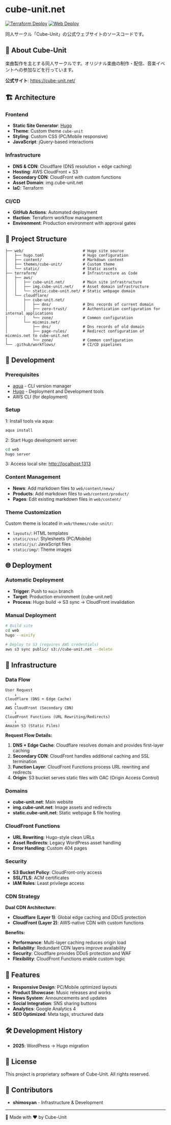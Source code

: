 # cube-unit.net

[![Terraform Deploy](https://github.com/shimosyan/cube-unit.net/actions/workflows/terraform-deploy.yaml/badge.svg?branch=main)](https://github.com/shimosyan/cube-unit.net/actions/workflows/terraform-deploy.yaml)
[![Web Deploy](https://github.com/shimosyan/cube-unit.net/actions/workflows/web-deploy-production.yaml/badge.svg?branch=main)](https://github.com/shimosyan/cube-unit.net/actions/workflows/web-deploy-production.yaml)

同人サークル「Cube-Unit」の公式ウェブサイトのソースコードです。

## 🎵 About Cube-Unit

楽曲製作を主とする同人サークルです。オリジナル楽曲の制作・配信、音楽イベントへの参加などを行っています。

**公式サイト**: <https://cube-unit.net/>

## 🏗️ Architecture

### Frontend

- **Static Site Generator**: [Hugo](https://gohugo.io/)
- **Theme**: Custom theme `cube-unit`
- **Styling**: Custom CSS (PC/Mobile responsive)
- **JavaScript**: jQuery-based interactions

### Infrastructure

- **DNS & CDN**: Cloudflare (DNS resolution + edge caching)
- **Hosting**: AWS CloudFront + S3
- **Secondary CDN**: CloudFront with custom functions
- **Asset Domain**: img.cube-unit.net
- **IaC**: Terraform

### CI/CD

- **GitHub Actions**: Automated deployment
- **tfaction**: Terraform workflow management
- **Environment**: Production environment with approval gates

## 📁 Project Structure

```plaintext
├── web/                          # Hugo site source
│   ├── hugo.toml                 # Hugo configuration
│   ├── content/                  # Markdown content
│   ├── themes/cube-unit/         # Custom theme
│   └── static/                   # Static assets
├── terraform/                    # Infrastructure as Code
│   ├── aws/
│   │   ├── cube-unit.net/        # Main site infrastructure
│   │   ├── img.cube-unit.net/    # Asset domain infrastructure
│   │   └── static.cube-unit.net/ # Static webpage domain
│   └── cloudflare/
│       ├── cube-unit.net/
│       │   ├── dns/              # Dns records of current domain
│       │   ├── zero-trust/       # Authentication configuration for internal applications
│       │   └── zone/             # Common configuration
│       └── micmnis.net/
│           ├── dns/              # Dns records of old domain
│           ├── page-rules/       # Redirect configuration of micmnis.net to cube-unit.net
│           └── zone/             # Common configuration
└── .github/workflows/            # CI/CD pipelines
```

## 🚀 Development

### Prerequisites

- [aqua](https://aquaproj.github.io/) - CLI version manager
- [Hugo](https://gohugo.io/) - Deployment and Development tools
- AWS CLI (for deployment)

### Setup

1: Install tools via aqua:

```bash
aqua install
```

2: Start Hugo development server:

```bash
cd web
hugo server
```

3: Access local site: <http://localhost:1313>

### Content Management

- **News**: Add markdown files to `web/content/news/`
- **Products**: Add markdown files to `web/content/product/`
- **Pages**: Edit existing markdown files in `web/content/`

### Theme Customization

Custom theme is located in `web/themes/cube-unit/`:

- `layouts/`: HTML templates
- `static/css/`: Stylesheets (PC/Mobile)
- `static/js/`: JavaScript files
- `static/img/`: Theme images

## 🌐 Deployment

### Automatic Deployment

- **Trigger**: Push to `main` branch
- **Target**: Production environment (cube-unit.net)
- **Process**: Hugo build → S3 sync → CloudFront invalidation

### Manual Deployment

```bash
# Build site
cd web
hugo --minify

# Deploy to S3 (requires AWS credentials)
aws s3 sync public/ s3://cube-unit.net --delete
```

## 🔧 Infrastructure

### Data Flow

```plaintext
User Request
    ↓
Cloudflare (DNS + Edge Cache)
    ↓
AWS CloudFront (Secondary CDN)
    ↓
CloudFront Functions (URL Rewriting/Redirects)
    ↓
Amazon S3 (Static Files)
```

**Request Flow Details:**

1. **DNS + Edge Cache**: Cloudflare resolves domain and provides first-layer caching
2. **Secondary CDN**: CloudFront handles additional caching and SSL termination
3. **Function Layer**: CloudFront Functions process URL rewriting and redirects
4. **Origin**: S3 bucket serves static files with OAC (Origin Access Control)

### Domains

- **cube-unit.net**: Main website
- **img.cube-unit.net**: Image assets and redirects
- **static.cube-unit.net**: Static webpage & file hosting

### CloudFront Functions

- **URL Rewriting**: Hugo-style clean URLs
- **Asset Redirects**: Legacy WordPress asset handling
- **Error Handling**: Custom 404 pages

### Security

- **S3 Bucket Policy**: CloudFront-only access
- **SSL/TLS**: ACM certificates
- **IAM Roles**: Least privilege access

### CDN Strategy

**Dual CDN Architecture:**

- **Cloudflare (Layer 1)**: Global edge caching and DDoS protection
- **CloudFront (Layer 2)**: AWS-native CDN with custom functions

**Benefits:**

- **Performance**: Multi-layer caching reduces origin load
- **Reliability**: Redundant CDN layers improve availability
- **Security**: Cloudflare provides DDoS protection and WAF
- **Flexibility**: CloudFront Functions enable custom logic

## 📱 Features

- **Responsive Design**: PC/Mobile optimized layouts
- **Product Showcase**: Music releases and works
- **News System**: Announcements and updates
- **Social Integration**: SNS sharing buttons
- **Analytics**: Google Analytics 4
- **SEO Optimized**: Meta tags, structured data

## 🛠️ Development History

- **2025**: WordPress → Hugo migration

## 📝 License

This project is proprietary software of Cube-Unit. All rights reserved.

## 👥 Contributors

- **shimosyan** - Infrastructure & Development

---

💫 Made with ❤️ by Cube-Unit
